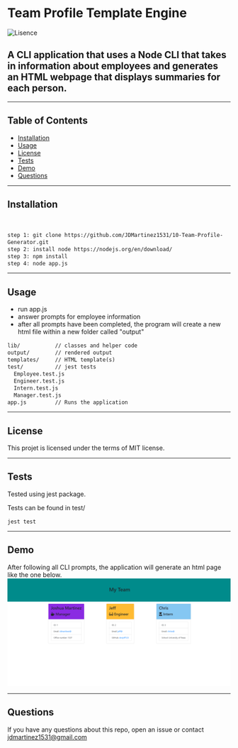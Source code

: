 # Team Profile Template Engine

<img src="https://img.shields.io/badge/Lisence-MIT-blue" alt="Lisence" />

## A CLI application that uses a Node CLI that takes in information about employees and generates an HTML webpage that displays summaries for each person.

---
## Table of Contents
- [Installation](#installation)
- [Usage](#usage)
- [License](#license)
- [Tests](#tests)
- [Demo](#demo)
- [Questions](#questions)


---

## Installation
​
```
step 1: git clone https://github.com/JDMartinez1531/10-Team-Profile-Generator.git
step 2: install node https://nodejs.org/en/download/
step 3: npm install
step 4: node app.js
```
---

## Usage

- run app.js
- answer prompts for employee information
- after all prompts have been completed, the program will create a new html file within a new   folder called "output"

```
lib/           // classes and helper code
output/        // rendered output
templates/     // HTML template(s)
test/          // jest tests
  Employee.test.js
  Engineer.test.js
  Intern.test.js
  Manager.test.js
app.js         // Runs the application
```

---



## License

This projet is licensed under the terms of MIT license.

---

## Tests

Tested using jest package.

Tests can be found in test/

```
jest test
```

---

## Demo

After following all CLI prompts, the application will generate an html page like the one below.
![Demo](./img/teampro2.png)

---

## Questions

If you have any questions about this repo,
open an issue or contact jdmartinez1531@gmail.com